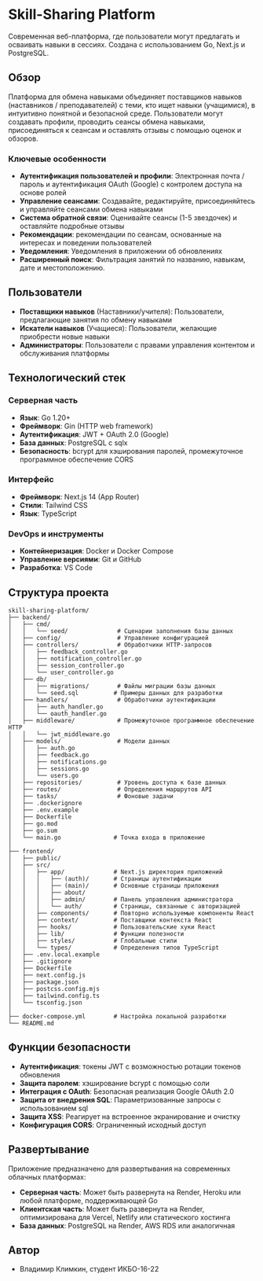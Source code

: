 # Skill-Sharing Platform

Современная веб-платформа, где пользователи могут предлагать и осваивать навыки в сессиях. Создана с использованием Go, Next.js и PostgreSQL.

## Обзор

Платформа для обмена навыками объединяет поставщиков навыков (наставников / преподавателей) с теми, кто ищет навыки (учащимися), в интуитивно понятной и безопасной среде. Пользователи могут создавать профили, проводить сеансы обмена навыками, присоединяться к сеансам и оставлять отзывы с помощью оценок и обзоров.

### Ключевые особенности

- **Аутентификация пользователей и профили**: Электронная почта / пароль и аутентификация OAuth (Google) с контролем доступа на основе ролей
- **Управление сеансами**: Создавайте, редактируйте, присоединяйтесь и управляйте сеансами обмена навыками
- **Система обратной связи**: Оценивайте сеансы (1-5 звездочек) и оставляйте подробные отзывы
- **Рекомендации**: рекомендации по сеансам, основанные на интересах и поведении пользователей
- **Уведомления**: Уведомления в приложении об обновлениях
- **Расширенный поиск**: Фильтрация занятий по названию, навыкам, дате и местоположению.

## Пользователи

- **Поставщики навыков** (Наставники/учителя): Пользователи, предлагающие занятия по обмену навыками
- **Искатели навыков** (Учащиеся): Пользователи, желающие приобрести новые навыки
- **Администраторы**: Пользователи с правами управления контентом и обслуживания платформы

## Технологический стек

### Серверная часть
- **Язык**: Go 1.20+
- **Фреймворк**: Gin (HTTP web framework)
- **Аутентификация**: JWT + OAuth 2.0 (Google)
- **База данных**: PostgreSQL с sqlx
- **Безопасность**: bcrypt для хэширования паролей, промежуточное программное обеспечение CORS

### Интерфейс
- **Фреймворк**: Next.js 14 (App Router)
- **Стили**: Tailwind CSS
- **Язык**: TypeScript

### DevOps и инструменты
- **Контейнеризация**: Docker и Docker Compose
- **Управление версиями**: Git и GitHub
- **Разработка**: VS Code

## Структура проекта

```
skill-sharing-platform/
├── backend/
│   ├── cmd/
│   │   └── seed/              # Сценарии заполнения базы данных
│   ├── config/                # Управление конфигурацией
│   ├── controllers/           # Обработчики HTTP-запросов
│   │   ├── feedback_controller.go
│   │   ├── notification_controller.go
│   │   ├── session_controller.go
│   │   └── user_controller.go
│   ├── db/
│   │   ├── migrations/        # Файлы миграции базы данных
│   │   └── seed.sql          # Примеры данных для разработки
│   ├── handlers/              # Обработчики аутентификации
│   │   ├── auth_handler.go
│   │   └── oauth_handler.go
│   ├── middleware/            # Промежуточное программное обеспечение HTTP
│   │   └── jwt_middleware.go
│   ├── models/                # Модели данных
│   │   ├── auth.go
│   │   ├── feedback.go
│   │   ├── notifications.go
│   │   ├── sessions.go
│   │   └── users.go
│   ├── repositories/          # Уровень доступа к базе данных
│   ├── routes/                # Определения маршрутов API
│   ├── tasks/                 # Фоновые задачи
│   ├── .dockerignore
│   ├── .env.example
│   ├── Dockerfile
│   ├── go.mod
│   ├── go.sum
│   └── main.go               # Точка входа в приложение
│
├── frontend/
│   ├── public/               
│   ├── src/
│   │   ├── app/              # Next.js директория приложений
│   │   │   ├── (auth)/       # Страницы аутентификации
│   │   │   ├── (main)/       # Основные страницы приложения
│   │   │   ├── about/
│   │   │   ├── admin/        # Панель управления администратора
│   │   │   └── auth/         # Страницы, связанные с авторизацией
│   │   ├── components/       # Повторно используемые компоненты React
│   │   ├── context/          # Поставщики контекста React
│   │   ├── hooks/            # Пользовательские хуки React
│   │   ├── lib/              # Функции полезности
│   │   ├── styles/           # Глобальные стили
│   │   └── types/            # Определения типов TypeScript
│   ├── .env.local.example
│   ├── .gitignore
│   ├── Dockerfile
│   ├── next.config.js
│   ├── package.json
│   ├── postcss.config.mjs
│   ├── tailwind.config.ts
│   └── tsconfig.json
│
├── docker-compose.yml        # Настройка локальной разработки
└── README.md
```

## Функции безопасности

- **Аутентификация**: токены JWT с возможностью ротации токенов обновления
- **Защита паролем**: хэширование bcrypt с помощью соли
- **Интеграция с OAuth**: Безопасная реализация Google OAuth 2.0
- **Защита от внедрения SQL**: Параметризованные запросы с использованием sql
- **Защита XSS**: Реагирует на встроенное экранирование и очистку
- **Конфигурация CORS**: Ограниченный исходный доступ

## Развертывание

Приложение предназначено для развертывания на современных облачных платформах:

- **Серверная часть**: Может быть развернута на Render, Heroku или любой платформе, поддерживающей Go
- **Клиентская часть**: Может быть развернута на Render, оптимизирована для Vercel, Netlify или статического хостинга
- **База данных**: PostgreSQL на Render, AWS RDS или аналогичная

## Автор

- Владимир Климкин, студент ИКБО-16-22
